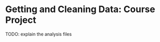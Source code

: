 Getting and Cleaning Data: Course Project
=========================================

TODO: explain the analysis files

